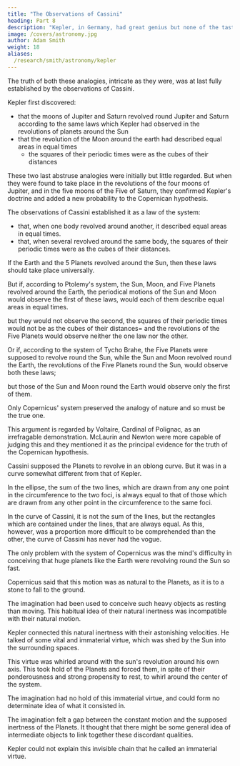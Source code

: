 ```yaml
---
title: "The Observations of Cassini"
heading: Part 8
description: "Kepler, in Germany, had great genius but none of the taste or order and method of Galileo. Like other Germans, he had the most laborious industry together with an excessive passion for discovering proportions and resemblances between the different parts of nature"
image: /covers/astronomy.jpg
author: Adam Smith
weight: 18
aliases:
  /research/smith/astronomy/kepler
---
```



The truth of both these analogies, intricate as they were, was at last fully established by the observations of Cassini.

Kepler first discovered: 
- that the moons of Jupiter and Saturn revolved round Jupiter and Saturn according to the same laws which Kepler had observed in the revolutions of planets around the Sun
- that the revolution of the Moon around the earth had described equal areas in equal times
  - the squares of their periodic times were as the cubes of their distances

These two last abstruse analogies were initially but little regarded. But when they were found to take place in the revolutions of the four moons of Jupiter, and in the five moons  of the Five of Saturn, they confirmed Kepler's doctrine and added a new probability to the Copernican hypothesis. 

The observations of Cassini established it as a law of the system: 
- that, when one body revolved around another, it described equal areas in equal times. 
- that, when several revolved around the same body, the squares of their periodic times were as the cubes of their distances. 

If the Earth and the 5 Planets revolved around the Sun, then these laws should take place universally.

But if, according to Ptolemy's system, the Sun, Moon, and Five Planets revolved around the Earth, the periodical motions of the Sun and Moon would observe the first of these laws, would each of them describe equal areas in equal times.

but they would not observe the second, the squares of their periodic times would not be as the cubes of their distances=  and the revolutions of the Five Planets would observe neither the one law nor the other. 

Or if, according to the system of Tycho Brahe, the Five Planets were supposed to revolve round the Sun, while the Sun
and Moon revolved round the Earth, the revolutions of the Five Planets round the Sun, would observe both these laws; 

but those of the Sun and Moon round the Earth would observe only the first of them. 

Only Copernicus' system preserved the analogy of nature and so must be the true one. 

This argument is regarded by Voltaire, Cardinal of Polignac, as an irrefragable demonstration. McLaurin and Newton were more capable of judging this and they mentioned it as the principal evidence for the truth of the Copernican hypothesis. 


<!-- Yet, an analogy of this kind, it would seem, far from a demonstration, could afford, at most, but the shadow of a probability. -->


Cassini supposed the Planets to revolve in an oblong curve. But it was in a curve somewhat different from that of Kepler. 

In the ellipse, the sum of the two lines, which are drawn from any one point in the circumference to the two foci, is always equal to that of those which are drawn from any other point in the circumference to the same foci. 

In the curve of Cassini, it is not the sum of the lines, but the rectangles which are contained under the lines, that are always equal. As this, however, was a proportion more difficult to be comprehended than the other, the curve of Cassini has never had the vogue.

The only problem with the system of Copernicus was the mind's difficulty in conceiving that huge planets like the Earth were revolving round the Sun so fast.

Copernicus said that this motion was as natural to the Planets, as it is to a stone to fall to the ground. 

The imagination had been used to conceive such heavy objects as resting than moving. This habitual idea of their natural inertness was incompatible with <!-- that of in order to assist the fancy in --> their natural motion. 

Kepler connected this natural inertness with their astonishing velocities. He talked of some vital and immaterial virtue, which was shed by the Sun into the surrounding spaces. 

This virtue was whirled around with the sun's revolution around his own axis. This took hold of the Planets and forced them, in spite of their ponderousness and strong propensity to rest, to whirl around the center of the system. 

The imagination had no hold of this immaterial virtue, and could form no determinate idea of what it consisted in. 

The imagination felt a gap between the constant motion and the supposed inertness of the Planets. It thought that there might be some general idea of intermediate objects to link together these discordant qualities. 

Kepler could not explain this invisible chain that he called an immaterial virtue. 
<!-- Wherein this connecting chain consisted, it was at a loss to conceive; nor did the doctrine of  lend it any assistance in this respect.  -->

<!-- That doctrine, like almost all those of the philosophy in fashion during his time, bestowed a name upon this invisible chain, called it an , but afforded no determinate idea of what was its nature. -->
